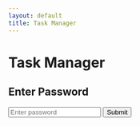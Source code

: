 ```yaml
---
layout: default
title: Task Manager
---
```


# Task Manager

<script>
    function checkPassword() {
        const password = document.getElementById("password").value;
        if (password === "200438") { // 替换为你的密码
            document.getElementById("protected-content").style.display = "block";
            document.getElementById("password-form").style.display = "none";
        } else {
            alert("Incorrect password!");
        }
    }
</script>

<div id="password-form">
    <h2>Enter Password</h2>
    <input type="password" id="password" placeholder="Enter password">
    <button onclick="checkPassword()">Submit</button>
</div>

<div id="protected-content" style="display: none;">
    欢迎来到任务管理系统！以下是当前任务状态：

    <div id="task-list">加载任务中...</div>

    <script src="assets/script.js"></script>
</div>